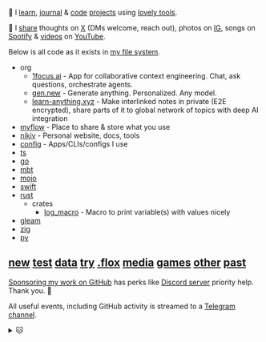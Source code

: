 <!-- TODO: bring back when AS site is updated -->
<!-- 👋 I [learn](https://nikiv.dev), [journal](https://nikiv.dev/looking-back) & [code](https://nikiv.dev/code) [projects](https://nikiv.dev/focus) using [lovely tools](https://nikiv.dev/workflow) as part of [AnySynth](https://anysynth.co) team. -->

👋 I [learn](https://nikiv.dev), [journal](https://nikiv.dev/looking-back) & [code](https://nikiv.dev/code) [projects](https://nikiv.dev/focus) using [lovely tools](https://nikiv.dev/workflow).

💛 I [share](https://nikiv.dev/sharing) thoughts on [X](https://x.com/nikitavoloboev) (DMs welcome, reach out), photos on [IG](https://instagram.com/nikitavoloboev), songs on [Spotify](https://open.spotify.com/user/nikitavoloboev) & [videos](https://nikiv.dev/videos) on [YouTube](https://www.youtube.com/@nikitavoloboev).

Below is all code as it exists in [my file system](https://nikiv.dev/my-file-system).

- org
  - [1focus.ai](https://1focus.ai) - App for collaborative context engineering. Chat, ask questions, orchestrate agents.
  - [gen.new](https://gen.new) - Generate anything. Personalized. Any model.
  - [learn-anything.xyz](https://learn-anything.xyz) - Make interlinked notes in private (E2E encrypted), share parts of it to global network of topics with deep AI integration
- [myflow](https://github.com/nikitavoloboev/myflow) - Place to share & store what you use
- [nikiv](https://github.com/nikitavoloboev/nikiv) - Personal website, docs, tools
- [config](https://github.com/nikitavoloboev/config) - Apps/CLIs/configs I use
- [ts](https://github.com/nikitavoloboev/ts)
- [go](https://github.com/nikitavoloboev/go)
- [mbt](https://github.com/nikitavoloboev/mbt)
- [mojo](https://github.com/nikitavoloboev/mojo)
- [swift](https://github.com/nikitavoloboev/swift)
- [rust](https://github.com/nikitavoloboev/rust)
  - crates
    - [log_macro](https://github.com/nikitavoloboev/log_macro) - Macro to print variable(s) with values nicely
- [gleam](https://github.com/nikitavoloboev/gleam)
- [zig](https://github.com/nikitavoloboev/zig)
- [py](https://github.com/nikitavoloboev/py)

## [new](https://github.com/nikitavoloboev/new) [test](https://github.com/nikitavoloboev/test) [data](https://github.com/nikitavoloboev/data) [try](https://github.com/nikitavoloboev/try) [.flox](https://github.com/nikitavoloboev/.flox) [media](https://github.com/nikitavoloboev/media) [games](https://github.com/nikitavoloboev/games) [other](https://github.com/nikitavoloboev/other) [past](https://github.com/nikitavoloboev/past)

[Sponsoring my work on GitHub](https://github.com/sponsors/nikitavoloboev) has perks like [Discord server](https://discord.com/invite/TVafwaD23d) priority help. Thank you. 🖤

All useful events, including GitHub activity is streamed to a [Telegram channel](https://t.me/nikivi_log).

<details><summary>🐱</summary>
  <br/>
  <a href="https://nikiv.dev">
    <img width="800" heigth="200" src="https://raw.githubusercontent.com/nikitavoloboev/nikitavoloboev/main/cat.jpg"></img>
  </a>
</details>

<!-- anysynth/ -> anysynth.co -->
<!-- /anysynth -->
<!-- /gen -->
<!-- /ui -->

<!-- TODO: add things as they are ready -->

<!-- - [gpton.co](https://gpton.co) - P2P game platform, messenger & crypto wallet -->

<!-- - [gitedit.dev](https://gitedit.dev) - GitHub but fast and agentic -->

<!-- - [solbond.co](https://solbond.co) - Get paid for digital content & tasks done. Sell ownership. Manage finances.
- [kuskus.app](https://kuskus.app) - Share foods/places/photos. Manage all habits, health, fitness in one app.
- [friendik.co](https://friendik.dev) - Your friend
- [gridchess.com](https://gridchess.com) - Review chess games with a grid to learn fast
- [anysynth.co](https://anysynth.co) - Toolkit to build complex apps (+ agency to build delightful software) -->

<!-- TODO: add [3d] to entries for time before last commit of repo, automate daily snapshot -->
<!-- TODO: do it as part of website, richer -->
<!-- TODO: include private repos too? -->
<!-- TODO: get all repos that are in bio in good state & useful -->

<!-- TODO: was in org/ (not active projects yet) -->
<!--
    [solbond.co](https://solbond.co) - Store, share & sell digital things.
  - [gen.new](https://gen.new) - Generate code, images, video. Personalized to you.
  - [kuskus.app](https://kuskus.app) - Share foods/places/photos. Manage all habits, health, fitness in one app.
  - [garden.co](https://github.com/garden-co) - Making writing software more magical and fun
  - [myworkflow.co](https://github.com/myworkflow-co/myworkflow) - Track what you use and share it
  - [eventsline.co](https://github.com/eventsline/eventsline) - Make lines with events on it. Use it for anything.
  - [gridchess.com](https://github.com/gridchess/gridchess) - Review chess games with a grid to learn fast
  - [gitedit.dev](https://gitedit.dev) - View, search or edit over git data with AI
-->
